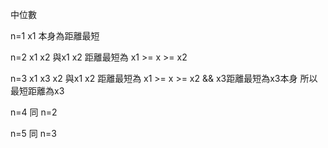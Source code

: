 
中位數

n=1
x1 本身為距離最短

n=2
x1 x2
與x1 x2 距離最短為 x1 >= x >= x2

n=3
x1 x3 x2
與x1 x2 距離最短為 x1 >= x >= x2 && x3距離最短為x3本身
所以最短距離為x3

n=4 同 n=2

n=5 同 n=3

